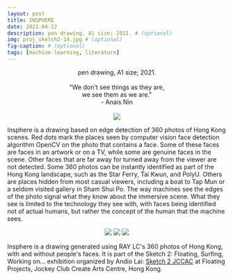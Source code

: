 ```yaml
---
layout: post
title: INSPHERE
date: 2021-04-22
description: pen drawing, A1 size; 2021. # (optional)
img: proj_sketch2-14.jpg # (optional)
fig-caption: # (optional)
tags: [machine-learning, literature]
---
```

<p align="center">
pen drawing, A1 size; 2021.<br><br>
"We don't see things as they are,<br>
we see them as we are."<br>
- Anais Nin<br><br>
<img src="{{site.baseurl}}/assets/img/proj_sketch2-12.jpg">
</p>

Insphere is a drawing based on edge detection of 360 photos of Hong Kong scenes. Red dots mark the places seen by computer vision face detection algorithm OpenCV on the photo that contains a face. Some of these faces are faces in an artwork or on a TV, while some are genuine faces in the scene. Other faces that are far away for turned away from the viewer are not detected. Some 360 photos can be instantly identified as part of the Hong Kong landscape, such as the Star Ferry, Tai Kwun, and PolyU. Others are places hidden from most casual viewers, including a boat to Tap Mun or a seldom visited gallery in Sham Shui Po. The way machines see the edges of the photo signal what they know about the immersive scene. What they see is limited to the technology they see with, with faces being identified not of actual humans, but rather the concept of the human that the machine sees.

<p align="center">
<img src="{{site.baseurl}}/assets/img/proj_sketch2-11.jpg">
<img src="{{site.baseurl}}/assets/img/proj_sketch2-13.jpg">
<img src="{{site.baseurl}}/assets/img/RAY_Sketch2InsphereFlattenSmall.jpg">
</p>

Insphere is a drawing generated using RAY LC's 360 photos of Hong Kong, with and without people's faces. It is part of the Sketch 2: Floating, Surfing, Working on... exhibition organized by Andio Lai: [Sketch 2 JCCAC][show] at Floating Projects, Jockey Club Create Arts Centre, Hong Kong.

[show]: http://floatingprojectscollective.net/art-notes/andio-lai-sketch-2/

